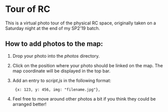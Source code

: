 # Tour of RC

This is a virtual photo tour of the physical RC space, originally taken on a Saturday night at the end of my SP2'19 batch.

## How to add photos to the map:

1. Drop your photo into the *photos* directory.
2. Click on the position where your photo should be linked on the map. The map coordinate will be displayed in the top bar.
3. Add an entry to *script.js* in the following format:
    
        {x: 123, y: 456, img: "filename.jpg"},
4. Feel free to move around other photos a bit if you think they could be arranged better!
